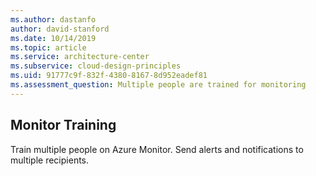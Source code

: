 ```yaml
---
ms.author: dastanfo
author: david-stanford
ms.date: 10/14/2019
ms.topic: article
ms.service: architecture-center
ms.subservice: cloud-design-principles
ms.uid: 91777c9f-832f-4380-8167-8d952eadef81
ms.assessment_question: Multiple people are trained for monitoring
---
```

## Monitor Training

Train multiple people on Azure Monitor. Send alerts and notifications to multiple recipients.
